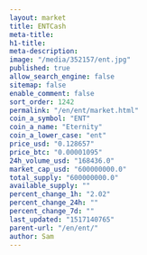 ```yaml
---
layout: market
title: ENTCash
meta-title: 
h1-title: 
meta-description: 
image: "/media/352157/ent.jpg"
published: true
allow_search_engine: false
sitemap: false
enable_comment: false
sort_order: 1242
permalink: "/en/ent/market.html"
coin_a_symbol: "ENT"
coin_a_name: "Eternity"
coin_a_lower_case: "ent"
price_usd: "0.128657"
price_btc: "0.00001095"
24h_volume_usd: "168436.0"
market_cap_usd: "600000000.0"
total_supply: "600000000.0"
available_supply: ""
percent_change_1h: "2.02"
percent_change_24h: ""
percent_change_7d: ""
last_updated: "1517140765"
parent-url: "/en/ent/"
author: Sam
---
```


